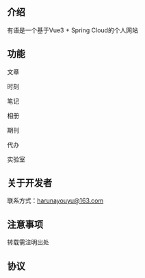 ## 介绍
有语是一个基于Vue3 + Spring Cloud的个人网站

## 功能
文章

时刻

笔记

相册

期刊

代办

实验室


## 关于开发者
联系方式：harunayouyu@163.com

## 注意事项
转载需注明出处

## 协议

